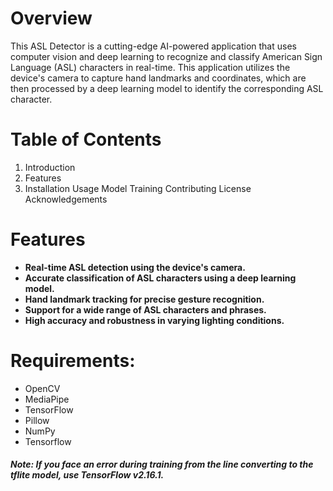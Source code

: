 # Overview
This ASL Detector is a cutting-edge AI-powered application that uses computer vision and deep learning to recognize and classify American Sign Language (ASL) characters in real-time. This application utilizes the device's camera to capture hand landmarks and coordinates, which are then processed by a deep learning model to identify the corresponding ASL character.

# Table of Contents
1. Introduction
2. Features
3. Installation
Usage
Model Training
Contributing
License
Acknowledgements

# Features
* **Real-time ASL detection using the device's camera.**
* **Accurate classification of ASL characters using a deep learning model.**
* **Hand landmark tracking for precise gesture recognition.**
* **Support for a wide range of ASL characters and phrases.**
* **High accuracy and robustness in varying lighting conditions.**

# Requirements:
* OpenCV
* MediaPipe
* TensorFlow
* Pillow
* NumPy
* Tensorflow
##### Note: If you face an error during training from the line converting to the tflite model, use TensorFlow v2.16.1.


